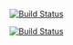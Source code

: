 [![Build Status](https://ci.picsart.tools/buildStatus/icon?job=shell)](https://ci.picsart.tools/job/shell/)



[![Build Status](https://ci.picsart.tools/job/shell/badge/icon)](https://ci.picsart.tools/job/shell/)
